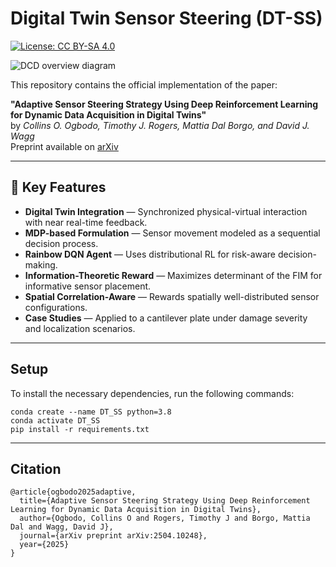 # Digital Twin Sensor Steering (DT-SS)

[![License: CC BY-SA 4.0](https://img.shields.io/badge/License-CC%20BY--SA%204.0-lightgrey.svg)](https://creativecommons.org/licenses/by-sa/4.0/)

![DCD overview diagram](/docs/images/Sensor-Configuration-Evolution.svg)

This repository contains the official implementation of the paper:

**"Adaptive Sensor Steering Strategy Using Deep Reinforcement Learning for Dynamic Data Acquisition in Digital Twins"**  
by *Collins O. Ogbodo, Timothy J. Rogers, Mattia Dal Borgo, and David J. Wagg*  
Preprint available on [arXiv]([https://arxiv.org/abs/2504.10248])

---

## 🚀 Key Features

- **Digital Twin Integration** — Synchronized physical-virtual interaction with near real-time feedback.
- **MDP-based Formulation** — Sensor movement modeled as a sequential decision process.
- **Rainbow DQN Agent** — Uses distributional RL for risk-aware decision-making.
- **Information-Theoretic Reward** — Maximizes determinant of the FIM for informative sensor placement.
- **Spatial Correlation-Aware** — Rewards spatially well-distributed sensor configurations.
- **Case Studies** — Applied to a cantilever plate under damage severity and localization scenarios.
---

## Setup
To install the necessary dependencies, run the following commands:
```
conda create --name DT_SS python=3.8
conda activate DT_SS
pip install -r requirements.txt
```
---
## Citation
```
@article{ogbodo2025adaptive,
  title={Adaptive Sensor Steering Strategy Using Deep Reinforcement Learning for Dynamic Data Acquisition in Digital Twins},
  author={Ogbodo, Collins O and Rogers, Timothy J and Borgo, Mattia Dal and Wagg, David J},
  journal={arXiv preprint arXiv:2504.10248},
  year={2025}
}
```


